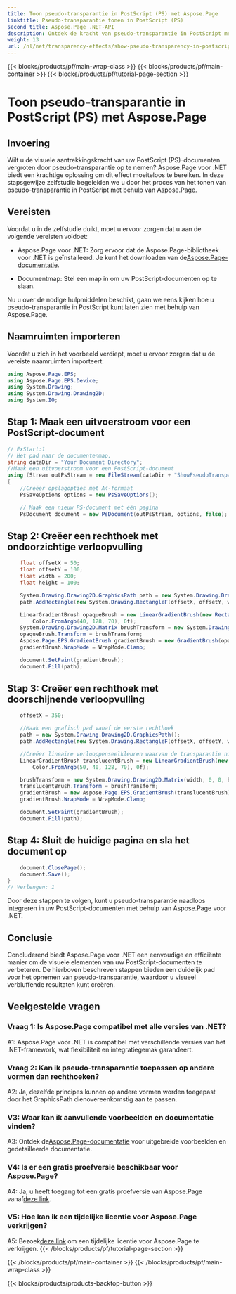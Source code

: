 ```yaml
---
title: Toon pseudo-transparantie in PostScript (PS) met Aspose.Page
linktitle: Pseudo-transparantie tonen in PostScript (PS)
second_title: Aspose.Page .NET-API
description: Ontdek de kracht van pseudo-transparantie in PostScript met Aspose.Page voor .NET. Volg onze stapsgewijze handleiding voor visueel verbluffende documenten.
weight: 13
url: /nl/net/transparency-effects/show-pseudo-transparency-in-postscript-ps/
---
```


{{< blocks/products/pf/main-wrap-class >}}
{{< blocks/products/pf/main-container >}}
{{< blocks/products/pf/tutorial-page-section >}}

# Toon pseudo-transparantie in PostScript (PS) met Aspose.Page

## Invoering

Wilt u de visuele aantrekkingskracht van uw PostScript (PS)-documenten vergroten door pseudo-transparantie op te nemen? Aspose.Page voor .NET biedt een krachtige oplossing om dit effect moeiteloos te bereiken. In deze stapsgewijze zelfstudie begeleiden we u door het proces van het tonen van pseudo-transparantie in PostScript met behulp van Aspose.Page.

## Vereisten

Voordat u in de zelfstudie duikt, moet u ervoor zorgen dat u aan de volgende vereisten voldoet:

- Aspose.Page voor .NET: Zorg ervoor dat de Aspose.Page-bibliotheek voor .NET is geïnstalleerd. Je kunt het downloaden van de[Aspose.Page-documentatie](https://reference.aspose.com/page/net/).

- Documentmap: Stel een map in om uw PostScript-documenten op te slaan.

Nu u over de nodige hulpmiddelen beschikt, gaan we eens kijken hoe u pseudo-transparantie in PostScript kunt laten zien met behulp van Aspose.Page.

## Naamruimten importeren

Voordat u zich in het voorbeeld verdiept, moet u ervoor zorgen dat u de vereiste naamruimten importeert:

```csharp
using Aspose.Page.EPS;
using Aspose.Page.EPS.Device;
using System.Drawing;
using System.Drawing.Drawing2D;
using System.IO;
```

## Stap 1: Maak een uitvoerstroom voor een PostScript-document

```csharp
// ExStart:1
// Het pad naar de documentenmap.
string dataDir = "Your Document Directory";
//Maak een uitvoerstroom voor een PostScript-document
using (Stream outPsStream = new FileStream(dataDir + "ShowPseudoTransparency_outPS.ps", FileMode.Create))
{
	//Creëer opslagopties met A4-formaat
	PsSaveOptions options = new PsSaveOptions();

	// Maak een nieuw PS-document met één pagina
	PsDocument document = new PsDocument(outPsStream, options, false);
```

## Stap 2: Creëer een rechthoek met ondoorzichtige verloopvulling

```csharp
	float offsetX = 50;
	float offsetY = 100;
	float width = 200;
	float height = 100;

	System.Drawing.Drawing2D.GraphicsPath path = new System.Drawing.Drawing2D.GraphicsPath();
	path.AddRectangle(new System.Drawing.RectangleF(offsetX, offsetY, width, height));

	LinearGradientBrush opaqueBrush = new LinearGradientBrush(new RectangleF(0, 0, 200, 100), Color.FromArgb(0, 0, 0),
		Color.FromArgb(40, 128, 70), 0f);
	System.Drawing.Drawing2D.Matrix brushTransform = new System.Drawing.Drawing2D.Matrix(width, 0, 0, height, offsetX, offsetY);
	opaqueBrush.Transform = brushTransform;
	Aspose.Page.EPS.GradientBrush gradientBrush = new GradientBrush(opaqueBrush);
	gradientBrush.WrapMode = WrapMode.Clamp;

	document.SetPaint(gradientBrush);
	document.Fill(path);
```

## Stap 3: Creëer een rechthoek met doorschijnende verloopvulling

```csharp
	offsetX = 350;

	//Maak een grafisch pad vanaf de eerste rechthoek
	path = new System.Drawing.Drawing2D.GraphicsPath();
	path.AddRectangle(new System.Drawing.RectangleF(offsetX, offsetY, width, height));

	//Creëer lineaire verlooppenseelkleuren waarvan de transparantie niet 255 is, maar 150 en 50. Het is dus doorschijnend.
	LinearGradientBrush translucentBrush = new LinearGradientBrush(new RectangleF(0, 0, width, height), Color.FromArgb(150, 0, 0, 0),
		Color.FromArgb(50, 40, 128, 70), 0f);

	brushTransform = new System.Drawing.Drawing2D.Matrix(width, 0, 0, height, offsetX, offsetY);
	translucentBrush.Transform = brushTransform;
	gradientBrush = new Aspose.Page.EPS.GradientBrush(translucentBrush);
	gradientBrush.WrapMode = WrapMode.Clamp;

	document.SetPaint(gradientBrush);
	document.Fill(path);
```

## Stap 4: Sluit de huidige pagina en sla het document op

```csharp
	document.ClosePage();
	document.Save();
}
// Verlengen: 1
```

Door deze stappen te volgen, kunt u pseudo-transparantie naadloos integreren in uw PostScript-documenten met behulp van Aspose.Page voor .NET.

## Conclusie

Concluderend biedt Aspose.Page voor .NET een eenvoudige en efficiënte manier om de visuele elementen van uw PostScript-documenten te verbeteren. De hierboven beschreven stappen bieden een duidelijk pad voor het opnemen van pseudo-transparantie, waardoor u visueel verbluffende resultaten kunt creëren.

## Veelgestelde vragen

### Vraag 1: Is Aspose.Page compatibel met alle versies van .NET?

A1: Aspose.Page voor .NET is compatibel met verschillende versies van het .NET-framework, wat flexibiliteit en integratiegemak garandeert.

### Vraag 2: Kan ik pseudo-transparantie toepassen op andere vormen dan rechthoeken?

A2: Ja, dezelfde principes kunnen op andere vormen worden toegepast door het GraphicsPath dienovereenkomstig aan te passen.

### V3: Waar kan ik aanvullende voorbeelden en documentatie vinden?

 A3: Ontdek de[Aspose.Page-documentatie](https://reference.aspose.com/page/net/) voor uitgebreide voorbeelden en gedetailleerde documentatie.

### V4: Is er een gratis proefversie beschikbaar voor Aspose.Page?

 A4: Ja, u heeft toegang tot een gratis proefversie van Aspose.Page vanaf[deze link](https://releases.aspose.com/).

### V5: Hoe kan ik een tijdelijke licentie voor Aspose.Page verkrijgen?

 A5: Bezoek[deze link](https://purchase.aspose.com/temporary-license/) om een tijdelijke licentie voor Aspose.Page te verkrijgen.
{{< /blocks/products/pf/tutorial-page-section >}}

{{< /blocks/products/pf/main-container >}}
{{< /blocks/products/pf/main-wrap-class >}}

{{< blocks/products/products-backtop-button >}}
